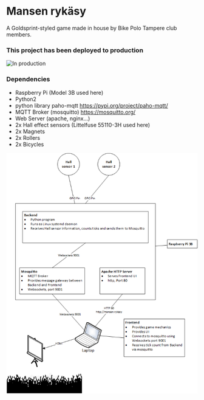 # Mansen rykäsy

A Goldsprint-styled game made in house by Bike Polo Tampere club members.

### This project has been deployed to production
![In production](https://media1.giphy.com/media/idSXRSbdCIFAGiTPlN/giphy.gif)

### Dependencies

* Raspberry Pi (Model 3B used here)
* Python2
* python library paho-mqtt https://pypi.org/project/paho-mqtt/
* MQTT Broker (mosquitto) https://mosquitto.org/
* Web Server (apache, nginx...)
* 2x Hall effect sensors (Littelfuse 55110-3H used here)
* 2x Magnets
* 2x Rollers
* 2x Bicycles

![Alt text](architecture.png?raw=true "Architecture")
